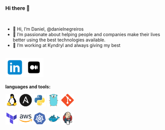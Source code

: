 ### Hi there 👋

<br />

- 👋 Hi, I’m Daniel, @danielnegreiros
- 👀 I’m passionate about helping people and companies make their lives better using the best technologies available.
- 🌱 I’m working at Kyndryl and always giving my best

<br />
<div>
<a href="https://www.linkedin.com/in/daniel-negreiros-64aa4729/" target="_blank">
  <img align="left" height="60px" src="imgs/linkedin.svg" />
</a>
<a href="https://medium.com/@danielnegreirosb" target="_blank">
  <img align="left" height="60px" src="imgs/medium.svg" />
</a>
</div>
<br />
<br />
<br />
<br />

**languages and tools:**

<p align="left">
<code><img height="40" src="imgs/linux.svg"></code>
<code><img height="40" src="imgs/ansible.svg"></code>
<code><img height="40" src="imgs/python.svg"></code>
<code><img height="40" src="imgs/go.svg"></code>
<code><img height="40" src="imgs/git.svg"></code>
</p>
<p align="left">
<code><img height="40" src="imgs/terraform.svg"></code>
<code><img height="40" src="imgs/aws.svg"></code>
<code><img height="40" src="imgs/kubernetes.svg"></code>
<code><img height="40" src="imgs/docker.svg"></code>
<code><img height="40" src="imgs/jenkins.svg"></code>
</p>
